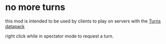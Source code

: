 # no more turns

this mod is intended to be used by clients to play on servers with the [Turns datapack](https://github.com/KatieFrogs/turns-datapack)

right click while in spectator mode to request a turn.
